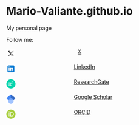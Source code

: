 # Mario-Valiante.github.io
My personal page

Follow me:

<img src="assets/img/X_white_icon.svg" width="24" heigth="24" title="X" alt="X icon" align="middle" style="margin:0px 150px 0px 0px"/>&emsp;<a href="https://x.com/MarioValiante">X</a>

<img src="assets/img/icons8-linkedin.svg" width="24" heigth="24" title="LinkedIn" alt="LinkedIn icon" align="middle" style="margin:0px 150px 0px 0px"/> <a href="https://www.linkedin.com/in/mario-valiante-38958093/">LinkedIn</a>

<img src="assets/img/ResearchGate_icon_SVG.svg" width="24" heigth="24" title="ResearchGate" alt="ResearchGate icon" align="middle" style="margin:0px 150px 0px 0px"/> <a href="https://www.researchgate.net/profile/Mario-Valiante">ResearchGate</a>

<img src="assets/img/Google_Scholar_logo.svg" width="24" heigth="24" title="Google Scholar" alt="Google Scholar icon" align="middle" style="margin:0px 150px 0px 0px"/> <a href="https://scholar.google.it/citations?hl=it&user=Aku_jrEAAAAJ">Google Scholar</a>

<img src="assets/img/orcid.logo.icon.svg" width="24" heigth="24" title="ORCID" alt="ORCID icon" align="middle" style="margin:0px 150px 0px 0px"/> <a href="https://orcid.org/0000-0001-8619-8473">ORCID</a>

